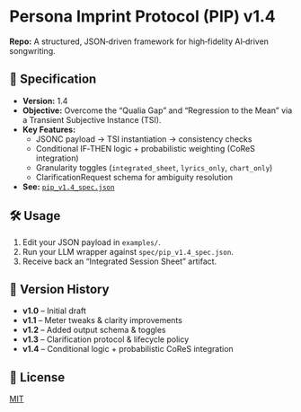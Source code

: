 # Persona Imprint Protocol (PIP) v1.4

**Repo:** A structured, JSON‐driven framework for high‐fidelity AI‐driven songwriting.

## 📜 Specification
- **Version:** 1.4  
- **Objective:** Overcome the “Qualia Gap” and “Regression to the Mean” via a Transient Subjective Instance (TSI).  
- **Key Features:**  
  - JSONC payload → TSI instantiation → consistency checks  
  - Conditional IF‐THEN logic + probabilistic weighting (CoReS integration)  
  - Granularity toggles (`integrated_sheet`, `lyrics_only`, `chart_only`)  
  - ClarificationRequest schema for ambiguity resolution  
- **See:** [`pip_v1.4_spec.json`](spec/pip_v1.4_spec.json)  

## 🛠 Usage
1. Edit your JSON payload in `examples/`.  
2. Run your LLM wrapper against `spec/pip_v1.4_spec.json`.  
3. Receive back an “Integrated Session Sheet” artifact.

## 🔖 Version History
- **v1.0** – Initial draft  
- **v1.1** – Meter tweaks & clarity improvements  
- **v1.2** – Added output schema & toggles  
- **v1.3** – Clarification protocol & lifecycle policy  
- **v1.4** – Conditional logic + probabilistic CoReS integration  

## 📄 License
[MIT](LICENSE)
